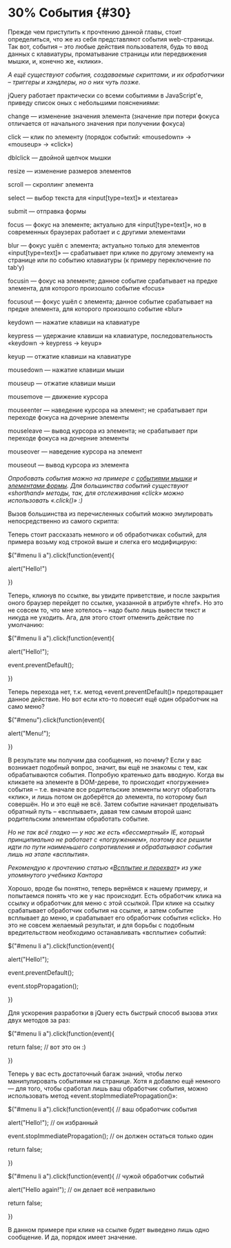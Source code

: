 # 30% События {#30}

Прежде чем приступить к прочтению данной главы, стоит определиться, что же из себя представляют события web-страницы. Так вот, события – это любые действия пользователя, будь то ввод данных с клавиатуры, проматывание страницы или передвижения мышки, и, конечно же, «клики».

_А ещё существуют события, создаваемые скриптами, и их обработчики – триггеры и хэндлеры, но о них чуть позже._

jQuery работает практически со всеми событиями в JavaScript'е, приведу список оных с небольшими пояснениями:

change — изменение значения элемента (значение при потери фокуса отличается от начального значения при получении фокуса)

click — клик по элементу (порядок событий: «mousedown» → «mouseup» → «click»)

dblclick — двойной щелчок мышки

resize — изменение размеров элементов

scroll — скроллинг элемента

select — выбор текста для «input[type=text]» и «textarea»

submit — отправка формы

focus — фокус на элементе; актуально для «input[type=text]», но в современных браузерах работает и с другими элементами

blur — фокус ушёл с элемента; актуально только для элементов «input[type=text]» — срабатывает при клике по другому элементу на странице или по событию клавиатуры (к примеру переключение по tab'у)

focusin — фокус на элементе; данное событие срабатывает на предке элемента, для которого произошло событие «focus»

focusout — фокус ушёл с элемента; данное событие срабатывает на предке элемента, для которого произошло событие «blur»

keydown — нажатие клавиши на клавиатуре

keypress — удержание клавиши на клавиатуре, последовательность «keydown → keypress → keyup»

keyup — отжатие клавиши на клавиатуре

mousedown — нажатие клавиши мыши

mouseup — отжатие клавиши мыши

mousemove — движение курсора

mouseenter — наведение курсора на элемент; не срабатывает при переходе фокуса на дочерние элементы

mouseleave — вывод курсора из элемента; не срабатывает при переходе фокуса на дочерние элементы

mouseover — наведение курсора на элемент

mouseout — вывод курсора из элемента

_Опробовать события можно на примере с_ [_событиями мышки_](http://anton.shevchuk.name/book/code/events.mouse.html) _и_ [_элементами формы_](http://anton.shevchuk.name/book/code/events.form.html)_. Для большинства событий существуют «shorthand» методы, так, для отслеживания «click» можно использовать «.click()» :)_

Вызов большинства из перечисленных событий можно эмулировать непосредственно из самого скрипта:

<script>

$("#menu li a").click()

// или используя метод trigger

$("#menu li a").trigger("click")

</script>

Теперь стоит рассказать немного и об обработчиках событий, для примера возьму код строкой выше и слегка его модифицирую:

$("#menu li a").click(function(event){

alert("Hello!")

})

Теперь, кликнув по ссылке, вы увидите приветствие, и после закрытия оного браузер перейдет по ссылке, указанной в атрибуте «href». Но это не совсем то, что мне хотелось – надо было лишь вывести текст и никуда не уходить. Ага, для этого стоит отменить действие по умолчанию:

$("#menu li a").click(function(event){

alert("Hello!");

event.preventDefault();

})

Теперь перехода нет, т.к. метод «event.preventDefault()» предотвращает данное действие. Но вот если кто-то повесит ещё один обработчик на само меню?

$("#menu").click(function(event){

alert("Menu!");

})

В результате мы получим два сообщения, но почему? Если у вас возникает подобный вопрос, значит, вы ещё не знакомы с тем, как обрабатываются события. Попробую кратенько дать вводную. Когда вы кликаете на элементе в DOM-дереве, то происходит «погружение» события – т.е. вначале все родительские элементы могут обработать «клик», и лишь потом он доберётся до элемента, по которому был совершён. Но и это ещё не всё. Затем событие начинает проделывать обратный путь – «всплывает», давая тем самым второй шанс родительским элементам обработать событие.

_Но не так всё гладко — у нас же есть «бессмертный» IE, который принципиально не работает с «погружением», поэтому все решили идти по пути наименьшего сопротивления и обрабатывают события лишь на этапе «всплытия»._

_Рекомендую к прочтению статью «_[_Всплытие и перехват_](https://learn.javascript.ru/event-bubbling)_» из уже упомянутого учебника Кантора_

Хорошо, вроде бы понятно, теперь вернёмся к нашему примеру, и попытаемся понять что же у нас происходит. Есть обработчик клика на ссылку и обработчик для меню с этой ссылкой. При клике на ссылку срабатывает обработчик события на ссылке, и затем событие всплывает до меню, и срабатывает его обработчик события «click». Но это не совсем желаемый результат, и для борьбы с подобным вредительством необходимо останавливать «всплытие» событий:

$("#menu li a").click(function(event){

alert("Hello!");

event.preventDefault();

event.stopPropagation();

})

Для ускорения разработки в jQuery есть быстрый способ вызова этих двух методов за раз:

$("#menu li a").click(function(event){

return false; // вот это он :)

})

Теперь у вас есть достаточный багаж знаний, чтобы легко манипулировать событиями на странице. Хотя я добавлю ещё немного — для того, чтобы сработал лишь ваш обработчик события, можно использовать метод «event.stopImmediatePropagation()»:

$("#menu li a").click(function(event){ // ваш обработчик события

alert("Hello!"); // он избранный

event.stopImmediatePropagation(); // он должен остаться только один

return false;

})

$("#menu li a").click(function(event){ // чужой обработчик событий

alert("Hello again!"); // он делает всё неправильно

return false;

})

В данном примере при клике на ссылке будет выведено лишь одно сообщение. И да, порядок имеет значение.